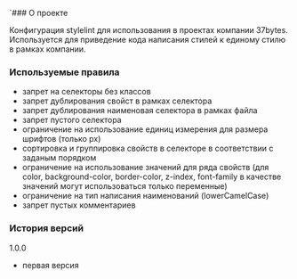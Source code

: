 `### О проекте

Конфигурация stylelint для использования в проектах компании 37bytes.
Используется для приведение кода написания стилей к единому стилю в рамках компании. 

### Используемые правила

- запрет на селекторы без классов
- запрет дублирования свойст в рамках селектора
- запрет дублирования наименовая селектора в рамках файла
- запрет пустого селектора
- ограничение на использование единиц измерения для размера шрифтов (только px)
- сортировка и группировка свойств в селекторе в соответствии с заданым порядком
- ограничение на использование значений для ряда свойств (для color, background-color, border-color, z-index, font-family в качестве значений могут использоваться только переменные)
- ограничение на тип написания наименований (lowerCamelCase)
- запрет пустых комментариев

### История версий
1.0.0
- первая версия
